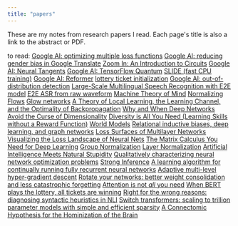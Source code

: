 ```yaml
---
title: "papers"
---
```


These are my notes from research papers I read. Each page's title is also a link to the abstract or PDF.

to read: [Google AI: optimizing multiple loss functions](https://ai.googleblog.com/2020/04/optimizing-multiple-loss-functions-with.html) [Google AI: reducing gender bias in Google Translate](https://ai.googleblog.com/2020/04/a-scalable-approach-to-reducing-gender.html) [Zoom In: An Introduction to Circuits](https://distill.pub/2020/circuits/zoom-in/) [Google AI: Neural Tangents](https://ai.googleblog.com/2020/03/fast-and-easy-infinitely-wide-networks.html) [Google AI: TensorFlow Quantum](https://ai.googleblog.com/2020/03/announcing-tensorflow-quantum-open.html) [SLIDE (fast CPU training)](https://arxiv.org/abs/1903.03129) [Google AI: Reformer](https://ai.googleblog.com/2020/01/reformer-efficient-transformer.html) [lottery ticket initialization](https://arxiv.org/abs/1906.02773) [Google AI: out-of-distribution detection](https://ai.googleblog.com/2019/12/improving-out-of-distribution-detection.html) [Large-Scale Multilingual Speech Recognition with E2E model](https://arxiv.org/abs/1909.05330) [E2E ASR from raw waveform](https://arxiv.org/abs/1806.07098) [Machine Theory of Mind](https://arxiv.org/abs/1802.07740v2) [Normalizing Flows](https://akosiorek.github.io/ml/2018/04/03/norm_flows.html) [Glow networks](https://arxiv.org/abs/1807.03039) [A Theory of Local Learning, the Learning Channel, and the Optimality of Backpropagation](https://arxiv.org/abs/1506.06472) [Why and When Deep Networks Avoid the Curse of Dimensionality](https://arxiv.org/abs/1611.00740) [Diversity is All You Need (Learning Skills without a Reward Function)](https://arxiv.org/abs/1802.06070v6) [World Models](https://arxiv.org/abs/1803.10122v4) [Relational inductive biases, deep learning, and graph networks](https://arxiv.org/abs/1806.01261) [Loss Surfaces of Multilayer Networks](https://arxiv.org/abs/1412.0233) [Visualizing the Loss Landscape of Neural Nets](https://arxiv.org/abs/1712.09913v3) [The Matrix Calculus You Need for Deep Learning](https://arxiv.org/abs/1802.01528v3) [Group Normalization](https://arxiv.org/abs/1803.08494v3) [Layer Normalization](https://arxiv.org/abs/1607.06450) [Artificial Intelligence Meets Natural Stupidity](http://www.cs.yorku.ca/~jarek/courses/ai/F11/naturalstupidity.pdf) [Qualitatively characterizing neural network optimization problems](https://arxiv.org/abs/1412.6544) [Strong Inference](http://knowledgecontext.org/COSMOS/Strong_Inference_(Platt).pdf) [A learning algorithm for continually running fully recurrent neural networks](http://citeseerx.ist.psu.edu/viewdoc/summary?doi=10.1.1.52.9724) [Adaptive multi-level hyper-gradient descent](https://arxiv.org/abs/2008.07277) [Rotate your networks: better weight consolidation and less catastrophic forgetting](https://arxiv.org/abs/1802.02950) [Attention is not *all* you need](http://proceedings.mlr.press/v139/dong21a/dong21a.pdf) [When BERT plays the lottery, all tickets are winning](https://arxiv.org/abs/2005.00561) [Right for the wrong reasons: diagnosing syntactic heuristics in NLI](https://aclanthology.org/P19-1334.pdf) [Switch transformers: scaling to trillion parameter models with simple and efficient sparsity](https://arxiv.org/pdf/2101.03961.pdf) [A Connectomic Hypothesis for the Hominization of the Brain](https://academic.oup.com/cercor/article/31/5/2425/6047724)

